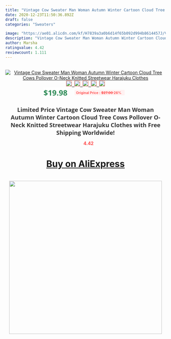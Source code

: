 ```yaml
---
title: "Vintage Cow Sweater Man Woman Autumn Winter Cartoon Cloud Tree Cows Pollover O-Neck  Knitted Streetwear Harajuku Clothes"
date: 2020-12-23T11:50:36.892Z
draft: false
categories: "Sweaters"

image: "https://ae01.alicdn.com/kf/H7839a3a0b6d14f65b092d994b8614457J/Vintage-Cow-Sweater-Man-Woman-Autumn-Winter-Cartoon-Cloud-Tree-Cows-Pollover-O-Neck-Knitted-Streetwear.jpg"
description: "Vintage Cow Sweater Man Woman Autumn Winter Cartoon Cloud Tree Cows Pollover O-Neck  Knitted Streetwear Harajuku Clothes"
author: Marsha
ratingvalue: 4.42
reviewcount: 1.111
---
```

<br>
<div style="text-align: center;">
<a href="https://s.click.aliexpress.com/e/_A2XJNx" target="_blank" rel="nofollow noopener noreferrer"><img alt="Vintage Cow Sweater Man Woman Autumn Winter Cartoon Cloud Tree Cows Pollover O-Neck  Knitted Streetwear Harajuku Clothes" class="magnifier-image" src="https://ae01.alicdn.com/kf/H7839a3a0b6d14f65b092d994b8614457J/Vintage-Cow-Sweater-Man-Woman-Autumn-Winter-Cartoon-Cloud-Tree-Cows-Pollover-O-Neck-Knitted-Streetwear.jpg_640x640.jpg">
<br>
<img style="border:1px solid salmon" src="https://ae01.alicdn.com/kf/H7839a3a0b6d14f65b092d994b8614457J/Vintage-Cow-Sweater-Man-Woman-Autumn-Winter-Cartoon-Cloud-Tree-Cows-Pollover-O-Neck-Knitted-Streetwear.jpg_120x120.jpg">&nbsp;&nbsp;<img style="border:1px solid salmon" src="https://ae01.alicdn.com/kf/H23e5516d51dd497aa269f54a01d63f4ea/Vintage-Cow-Sweater-Man-Woman-Autumn-Winter-Cartoon-Cloud-Tree-Cows-Pollover-O-Neck-Knitted-Streetwear.jpg_120x120.jpg">&nbsp;&nbsp;<img style="border:1px solid salmon" src="https://ae01.alicdn.com/kf/H1bc1fce961eb46279727ea5e2d167fc6F/Vintage-Cow-Sweater-Man-Woman-Autumn-Winter-Cartoon-Cloud-Tree-Cows-Pollover-O-Neck-Knitted-Streetwear.jpg_120x120.jpg">&nbsp;&nbsp;<img style="border:1px solid salmon" src="https://ae01.alicdn.com/kf/H8932377ba2d941cb84f4a9add2dcf2edo/Vintage-Cow-Sweater-Man-Woman-Autumn-Winter-Cartoon-Cloud-Tree-Cows-Pollover-O-Neck-Knitted-Streetwear.jpg_120x120.jpg">&nbsp;&nbsp;<img style="border:1px solid salmon" src="https://ae01.alicdn.com/kf/H556b08666e7548d3ad722aa3630bd71fs/Vintage-Cow-Sweater-Man-Woman-Autumn-Winter-Cartoon-Cloud-Tree-Cows-Pollover-O-Neck-Knitted-Streetwear.jpg_120x120.jpg"></a></div><br0>
<div style="text-align: center;"><span style="background-color: white; border: 0px; box-sizing: border-box; color: seagreen; display: inline-block; font-family: &quot;open sans&quot; , &quot;arial&quot; , &quot;helvetica&quot; , sans-serif , &quot;heiti&quot;; font-size: 24px; font-stretch: inherit; font-weight: 700; line-height: inherit; margin: 0px 10px 0px 0px; padding: 0px; vertical-align: middle;">$19.98 </span>
<span style="background: rgb(255 , 241 , 241); border-radius: 3px; border: 0px; box-sizing: border-box; color: #ff4747; display: inline-block; font-family: inherit; font-size: 12px; font-stretch: inherit; font-style: inherit; font-variant: inherit; font-weight: 600; line-height: inherit; margin: 0px; padding: 2px 5px; transform: scale(0.9); vertical-align: middle;">Original Price : <b style="text-decoration: line-through;">$27.00 </b> 26%&nbsp;&nbsp;</span></div>
<h1 style="color: #333333; display: inline-block; font-family: &quot;open sans&quot; , &quot;arial&quot; , &quot;helvetica&quot; , sans-serif , &quot;heiti&quot;; font-size: 18px; font-stretch: inherit; font-weight: 700; text-align: center;">Limited Price Vintage Cow Sweater Man Woman Autumn Winter Cartoon Cloud Tree Cows Pollover O-Neck  Knitted Streetwear Harajuku Clothes with Free Shipping Worldwide!</h1>
<div style="color: #ff4747; text-align: center;">
<img src="https://4.bp.blogspot.com/-M0ZcTcb-5uY/XleCXlxnR4I/AAAAAAAAAEc/OrjgMkXV1oMQFaCRZj5HQwOCBcu3w1FegCPcBGAYYCw/s1600/star.png" style="height: 15px;">&nbsp;<b>4.42</b></div>
<div class="button_cont" align="center"><a class="buynow_a" href="https://s.click.aliexpress.com/e/_A2XJNx" target="_blank" rel="nofollow noopener noreferrer"><H1>Buy on AliExpress</H1></a></div><br>
<div class="separator" style="clear: both; text-align: center;">
<img src="https://lh3.googleusercontent.com/-pTy5HemUv9M/XlePHvY0dAI/AAAAAAAAAE4/0nX5iRUoIWY8eMW9Dpxeirr157OZliDIgCLcBGAsYHQ/s1600/badge.gif" width="480">
</div>

